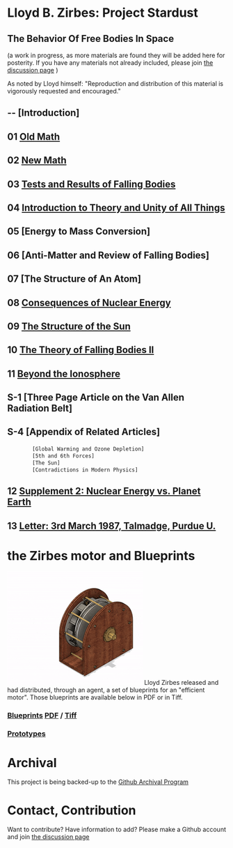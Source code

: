 # Lloyd B. Zirbes: Project Stardust  
## The Behavior Of Free Bodies In Space
(a work in progress, as more materials are found they will be added here for posterity. If you have any materials not already included, please join [the discussion page](https://github.com/LloydBZirbes/docs/discussions/1) )

As noted by Lloyd himself: "Reproduction and distribution of this material is vigorously requested and encouraged."

## -- [Introduction]
## 01 [Old Math](OldMath_NewMath.html)
## 02 [New Math ](OldMath_NewMath.html)
## 03 [Tests and Results of Falling Bodies](1__falling_bodies_pt1.md)
## 04 [Introduction to Theory and Unity of All Things](2__unity_of_all_things.md)
## 05 [Energy to Mass Conversion]
## 06 [Anti-Matter and Review of Falling Bodies]
## 07 [The Structure of An Atom]
## 08 [Consequences of Nuclear Energy](2a__consequences_of_nuclear_energy.md)
## 09 [The Structure of the Sun](3__solar_research.md)
## 10 [The Theory of Falling Bodies II](4__falling_bodies_pt2.md)
## 11 [Beyond the Ionosphere](5__supplement1.md)
## S-1 [Three Page Article on the Van Allen Radiation Belt]
## S-4 [Appendix of Related Articles]
            [Global Warming and Ozone Depletion]
            [5th and 6th Forces]
            [The Sun]
            [Contradictions in Modern Physics]


## 12 [Supplement 2: Nuclear Energy vs. Planet Earth ](6__supplement2.md)
## 13 [Letter: 3rd March 1987, Talmadge, Purdue U. ](lettertoTalmadge.html)



# the Zirbes motor and Blueprints
![animated image of the Zirbes motor ](./original/flux-o-matic-explode.gif)
Lloyd Zirbes released and had distributed, through an agent, a set of blueprints for an "efficient motor". Those blueprints are available below in PDF or in Tiff.
### [Blueprints](original/blueprints) [PDF](https://github.com/LloydBZirbes/docs/tree/main/original/blueprints/pdf-version) / [Tiff](https://github.com/LloydBZirbes/docs/tree/main/original/blueprints/tiff-format)
### [Prototypes](original/prototypes)

# Archival
This project is being backed-up to the [Github Archival Program](https://archiveprogram.github.com/faq/)

# Contact, Contribution
Want to contribute? Have information to add? Please make a Github account and join [the discussion page](https://github.com/LloydBZirbes/docs/discussions/1)

